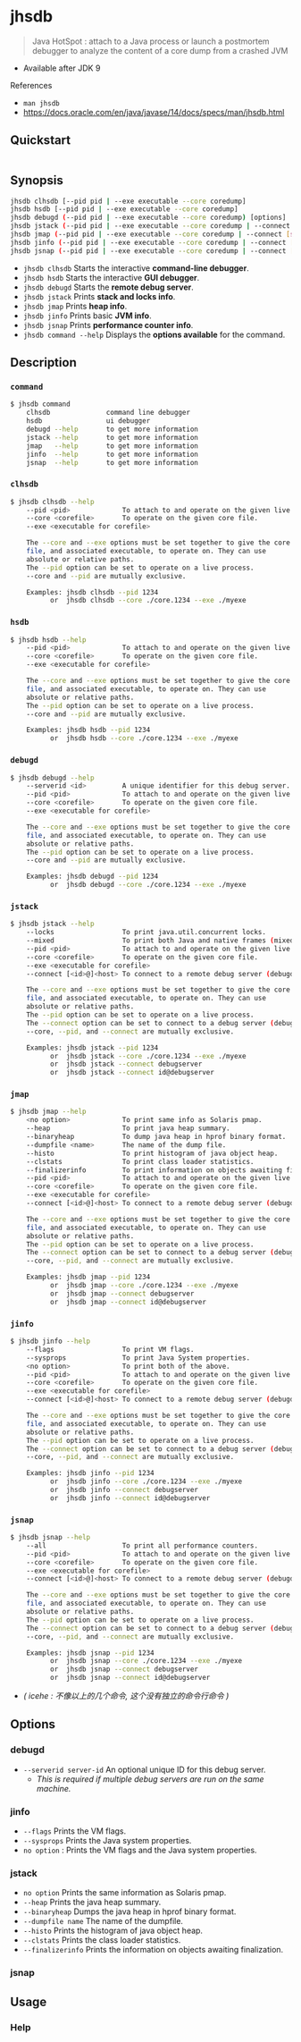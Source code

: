# jhsdb

> Java HotSpot : attach to a Java process or launch a postmortem debugger to analyze the content of a core dump from a crashed JVM

- Available after JDK 9

References

- `man jhsdb`
- https://docs.oracle.com/en/java/javase/14/docs/specs/man/jhsdb.html

## Quickstart

```bash
```

## Synopsis

```bash
jhsdb clhsdb [--pid pid | --exe executable --core coredump]
jhsdb hsdb [--pid pid | --exe executable --core coredump]
jhsdb debugd (--pid pid | --exe executable --core coredump) [options]
jhsdb jstack (--pid pid | --exe executable --core coredump | --connect [server-id@]debugd-host) [options]
jhsdb jmap (--pid pid | --exe executable --core coredump | --connect [server-id@]debugd-host) [options]
jhsdb jinfo (--pid pid | --exe executable --core coredump | --connect [server-id@]debugd-host) [options]
jhsdb jsnap (--pid pid | --exe executable --core coredump | --connect [server-id@]debugd-host) [options]
```

- `jhsdb clhsdb` Starts the interactive **command-line debugger**.
- `jhsdb hsdb` Starts the interactive **GUI debugger**.
- `jhsdb debugd` Starts the **remote debug server**.
- `jhsdb jstack` Prints **stack and locks info**.
- `jhsdb jmap` Prints **heap info**.
- `jhsdb jinfo` Prints basic **JVM info**.
- `jhsdb jsnap` Prints **performance counter info**.
- `jhsdb command --help` Displays the **options available** for the command.

## Description

### `command`

```bash
$ jhsdb command
    clhsdb              command line debugger
    hsdb                ui debugger
    debugd --help       to get more information
    jstack --help       to get more information
    jmap   --help       to get more information
    jinfo  --help       to get more information
    jsnap  --help       to get more information
```

### `clhsdb`

```bash
$ jhsdb clhsdb --help
    --pid <pid>             To attach to and operate on the given live process.
    --core <corefile>       To operate on the given core file.
    --exe <executable for corefile>

    The --core and --exe options must be set together to give the core
    file, and associated executable, to operate on. They can use
    absolute or relative paths.
    The --pid option can be set to operate on a live process.
    --core and --pid are mutually exclusive.

    Examples: jhsdb clhsdb --pid 1234
          or  jhsdb clhsdb --core ./core.1234 --exe ./myexe
```

### `hsdb`

```bash
$ jhsdb hsdb --help
    --pid <pid>             To attach to and operate on the given live process.
    --core <corefile>       To operate on the given core file.
    --exe <executable for corefile>

    The --core and --exe options must be set together to give the core
    file, and associated executable, to operate on. They can use
    absolute or relative paths.
    The --pid option can be set to operate on a live process.
    --core and --pid are mutually exclusive.

    Examples: jhsdb hsdb --pid 1234
          or  jhsdb hsdb --core ./core.1234 --exe ./myexe
```

### `debugd`

```bash
$ jhsdb debugd --help
    --serverid <id>         A unique identifier for this debug server.
    --pid <pid>             To attach to and operate on the given live process.
    --core <corefile>       To operate on the given core file.
    --exe <executable for corefile>

    The --core and --exe options must be set together to give the core
    file, and associated executable, to operate on. They can use
    absolute or relative paths.
    The --pid option can be set to operate on a live process.
    --core and --pid are mutually exclusive.

    Examples: jhsdb debugd --pid 1234
          or  jhsdb debugd --core ./core.1234 --exe ./myexe
```

### `jstack`

```bash
$ jhsdb jstack --help
    --locks                 To print java.util.concurrent locks.
    --mixed                 To print both Java and native frames (mixed mode).
    --pid <pid>             To attach to and operate on the given live process.
    --core <corefile>       To operate on the given core file.
    --exe <executable for corefile>
    --connect [<id>@]<host> To connect to a remote debug server (debugd).

    The --core and --exe options must be set together to give the core
    file, and associated executable, to operate on. They can use
    absolute or relative paths.
    The --pid option can be set to operate on a live process.
    The --connect option can be set to connect to a debug server (debugd).
    --core, --pid, and --connect are mutually exclusive.

    Examples: jhsdb jstack --pid 1234
          or  jhsdb jstack --core ./core.1234 --exe ./myexe
          or  jhsdb jstack --connect debugserver
          or  jhsdb jstack --connect id@debugserver
```

### `jmap`

```bash
$ jhsdb jmap --help
    <no option>             To print same info as Solaris pmap.
    --heap                  To print java heap summary.
    --binaryheap            To dump java heap in hprof binary format.
    --dumpfile <name>       The name of the dump file.
    --histo                 To print histogram of java object heap.
    --clstats               To print class loader statistics.
    --finalizerinfo         To print information on objects awaiting finalization.
    --pid <pid>             To attach to and operate on the given live process.
    --core <corefile>       To operate on the given core file.
    --exe <executable for corefile>
    --connect [<id>@]<host> To connect to a remote debug server (debugd).

    The --core and --exe options must be set together to give the core
    file, and associated executable, to operate on. They can use
    absolute or relative paths.
    The --pid option can be set to operate on a live process.
    The --connect option can be set to connect to a debug server (debugd).
    --core, --pid, and --connect are mutually exclusive.

    Examples: jhsdb jmap --pid 1234
          or  jhsdb jmap --core ./core.1234 --exe ./myexe
          or  jhsdb jmap --connect debugserver
          or  jhsdb jmap --connect id@debugserver
```

### `jinfo`

```bash
$ jhsdb jinfo --help
    --flags                 To print VM flags.
    --sysprops              To print Java System properties.
    <no option>             To print both of the above.
    --pid <pid>             To attach to and operate on the given live process.
    --core <corefile>       To operate on the given core file.
    --exe <executable for corefile>
    --connect [<id>@]<host> To connect to a remote debug server (debugd).

    The --core and --exe options must be set together to give the core
    file, and associated executable, to operate on. They can use
    absolute or relative paths.
    The --pid option can be set to operate on a live process.
    The --connect option can be set to connect to a debug server (debugd).
    --core, --pid, and --connect are mutually exclusive.

    Examples: jhsdb jinfo --pid 1234
          or  jhsdb jinfo --core ./core.1234 --exe ./myexe
          or  jhsdb jinfo --connect debugserver
          or  jhsdb jinfo --connect id@debugserver
```

### `jsnap`

```bash
$ jhsdb jsnap --help
    --all                   To print all performance counters.
    --pid <pid>             To attach to and operate on the given live process.
    --core <corefile>       To operate on the given core file.
    --exe <executable for corefile>
    --connect [<id>@]<host> To connect to a remote debug server (debugd).

    The --core and --exe options must be set together to give the core
    file, and associated executable, to operate on. They can use
    absolute or relative paths.
    The --pid option can be set to operate on a live process.
    The --connect option can be set to connect to a debug server (debugd).
    --core, --pid, and --connect are mutually exclusive.

    Examples: jhsdb jsnap --pid 1234
          or  jhsdb jsnap --core ./core.1234 --exe ./myexe
          or  jhsdb jsnap --connect debugserver
          or  jhsdb jsnap --connect id@debugserver
```

- _( icehe : 不像以上的几个命令, 这个没有独立的命令行命令 )_

## Options

### debugd

- `--serverid server-id` An optional unique ID for this debug server.
    - _This is required if multiple debug servers are run on the same machine._

### jinfo

- `--flags` Prints the VM flags.
- `--sysprops` Prints the Java system properties.
- `no option` : Prints the VM flags and the Java system properties.

### jstack

- `no option` Prints the same information as Solaris pmap.
- `--heap` Prints the java heap summary.
- `--binaryheap` Dumps the java heap in hprof binary format.
- `--dumpfile name` The name of the dumpfile.
- `--histo` Prints the histogram of java object heap.
- `--clstats` Prints the class loader statistics.
- `--finalizerinfo` Prints the information on objects awaiting finalization.

### jsnap

## Usage

### Help
